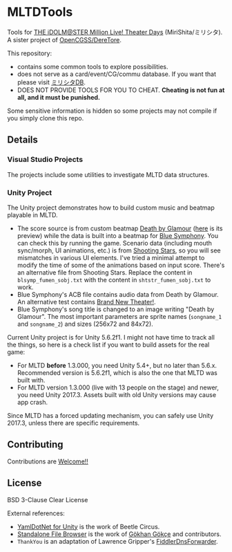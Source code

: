 # MLTDTools

Tools for [THE iDOLM@STER Million Live! Theater Days](https://millionlive.idolmaster.jp/theaterdays/) (MiriShita/ミリシタ). A sister project of [OpenCGSS/DereTore](https://github.com/OpenCGSS/DereTore).

This repository:

- contains some common tools to explore possibilities.
- does not serve as a card/event/CG/commu database. If you want that please visit [ミリシタDB](http://imas.gamedbs.jp/mlth/).
- DOES NOT PROVIDE TOOLS FOR YOU TO CHEAT. **Cheating is not fun at all, and it must be punished.**

Some sensitive information is hidden so some projects may not compile if you simply clone this repo.

## Details

### Visual Studio Projects

The projects include some utilities to investigate MLTD data structures.

### Unity Project

The Unity project demonstrates how to build custom music and beatmap playable in MLTD.

- The score source is from custom beatmap [Death by Glamour](http://undertale.wikia.com/wiki/Death_by_Glamour) ([here](https://www.bilibili.com/video/av15612246/) is its preview) while the data is built into a beatmap for [Blue Symphony](https://www.project-imas.com/wiki/Blue_Symphony). You can check this by running the game. Scenario data (including mouth sync/morph, UI animations, etc.) is from [Shooting Stars](https://www.project-imas.com/wiki/Shooting_Stars), so you will see mismatches in various UI elements. I've tried a minimal attempt to modify the time of some of the animations based on input score. There's an alternative file from Shooting Stars. Replace the content in `blsymp_fumen_sobj.txt` with the content in `shtstr_fumen_sobj.txt` to work.
- Blue Symphony's ACB file contains audio data from Death by Glamour. An alternative test contains [Brand New Theater!](https://www.project-imas.com/wiki/Brand_New_Theater!).
- Blue Symphony's song title is changed to an image writing "Death by Glamour". The most important parameters are sprite names (`songname_1` and `songname_2`) and sizes (256x72 and 84x72).

Current Unity project is for Unity 5.6.2f1. I might not have time to track all the things, so here is a check list if you want to build assets for the real game:

- For MLTD **before** 1.3.000, you need Unity 5.4+, but no later than 5.6.x. Recommended version is 5.6.2f1, which is also the one that MLTD was built with.
- For MLTD version 1.3.000 (live with 13 people on the stage) and newer, you need Unity 2017.3. Assets built with old Unity versions may cause app crash.

Since MLTD has a forced updating mechanism, you can safely use Unity 2017.3, unless there are specific requirements.

## Contributing

Contributions are [Welcome!!](https://www.project-imas.com/wiki/Welcome!!)

## License

BSD 3-Clause Clear License

External references:

- [YamlDotNet for Unity](https://assetstore.unity.com/packages/tools/integration/yamldotnet-for-unity-36292) is the work of Beetle Circus.
- [Standalone File Browser](https://github.com/gkngkc/UnityStandaloneFileBrowser) is the work of [Gökhan Gökçe](https://github.com/gkngkc) and contributors.
- `ThankYou` is an adaptation of Lawrence Gripper's [FiddlerDnsForwarder](https://github.com/lawrencegripper/FiddlerDnsForwarder).
